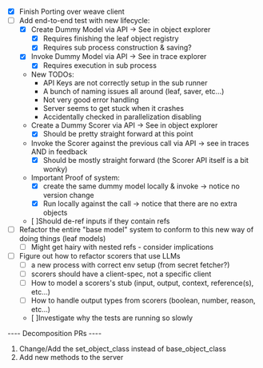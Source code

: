 * [x] Finish Porting over weave client
* [ ] Add end-to-end test with new lifecycle: 
  * [x] Create Dummy Model via API -> See in object explorer
    * [x] Requires finishing the leaf object registry
    * [x] Requires sub process construction & saving?
  * [x] Invoke Dummy Model via API -> See in trace explorer
    * [x] Requires execution in sub process
  * New TODOs:
    * API Keys are not correctly setup in the sub runner
    * A bunch of naming issues all around (leaf, saver, etc...)
    * Not very good error handling
    * Server seems to get stuck when it crashes
    * Accidentally checked in parallelization disabling
  * Create a Dummy Scorer via API -> See in object explorer
    * [x] Should be pretty straight forward at this point
  * Invoke the Scorer against the previous call via API -> see in traces AND in feedback
    * [x] Should be mostly straight forward (the Scorer API itself is a bit wonky)
  * Important Proof of system: 
    * [x] create the same dummy model locally & invoke -> notice no version change
    * [x] Run locally against the call -> notice that there are no extra objects
  * [ ]Should de-ref inputs if they contain refs
* [ ] Refactor the entire "base model" system to conform to this new way of doing things (leaf models)
  * [ ] Might get hairy with nested refs - consider implications
* [ ] Figure out how to refactor scorers that use LLMs
  * [ ] a new process with correct env setup (from secret fetcher?)
  * [ ] scorers should have a client-spec, not a specific client
  * [ ] How to model a scorers's stub (input, output, context, reference(s), etc...)
  * [ ] How to handle output types from scorers (boolean, number, reason, etc...)
  * [ ]Investigate why the tests are running so slowly


---- Decomposition PRs ----
1. Change/Add the set_object_class instead of base_object_class
2. Add new methods to the server